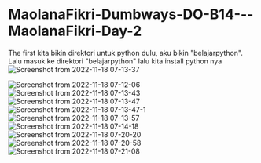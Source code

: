 # MaolanaFikri-Dumbways-DO-B14---MaolanaFikri-Day-2
The first kita bikin direktori untuk python dulu, aku bikin "belajarpython".
Lalu masuk ke direktori "belajarpython"
lalu kita install python nya
![Screenshot from 2022-11-18 07-13-37](https://user-images.githubusercontent.com/118157585/202595451-81caf67c-6487-409b-a3ac-208347034e7b.png)

![Screenshot from 2022-11-18 07-12-06](https://user-images.githubusercontent.com/118157585/202595372-ee568a6e-9948-4a51-8a7a-b575c4170bb2.png)
![Screenshot from 2022-11-18 07-13-43](https://user-images.githubusercontent.com/118157585/202595462-c7ab530c-b7d9-4df2-bc74-c5d2bbeda3db.png)
![Screenshot from 2022-11-18 07-13-47](https://user-images.githubusercontent.com/118157585/202595478-ea432bfa-a332-45df-949d-1602e4e424ce.png)
![Screenshot from 2022-11-18 07-13-47-1](https://user-images.githubusercontent.com/118157585/202595517-fdb2c34f-341b-49cd-84d9-20164167bdbe.png)
![Screenshot from 2022-11-18 07-13-57](https://user-images.githubusercontent.com/118157585/202595522-7d793462-7215-4725-8722-b24724db83fa.png)
![Screenshot from 2022-11-18 07-14-18](https://user-images.githubusercontent.com/118157585/202595525-25483f9a-4a2c-42d7-821f-177271808217.png)
![Screenshot from 2022-11-18 07-20-20](https://user-images.githubusercontent.com/118157585/202595526-3e6abd4c-1b5d-4f97-a438-e8f8f7e32275.png)
![Screenshot from 2022-11-18 07-20-58](https://user-images.githubusercontent.com/118157585/202595527-6abb6e79-295a-4779-b2d4-1be85e76654f.png)
![Screenshot from 2022-11-18 07-21-08](https://user-images.githubusercontent.com/118157585/202595529-3df6122d-69db-4c9b-841e-515224824a35.png)


